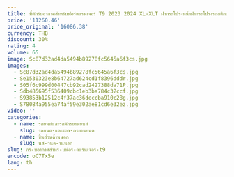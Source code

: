 ```yaml
---
title: ที่ตักรับอากาศสำหรับฟอร์ดแรนเจอร์ T9 2023 2024 XL-XLT ฝากระโปรงหน้าฝากระโปรงรถสติกเกอร์สปอยเลอร์ฝากระโปรงหลัง
price: '11260.46'
price_original: '16086.38'
currency: THB
discount: 30%
rating: 4
volume: 65
image: Sc87d32ad4da5494b89278fc5645a6f3cs.jpg
images:
  - Sc87d32ad4da5494b89278fc5645a6f3cs.jpg
  - Se1530323e8b64727ad624cd1f8396dddr.jpg
  - S05f6c999d00447cb92cad2427388da71P.jpg
  - Sdb485695f536409cbc1eb3ba784c32ccf.jpg
  - S93853b12512c4f37ac36deccba910c28g.jpg
  - S78084a955ea74af59e302ae81cd6e32ez.jpg
video: ''
categories:
  - name: รถยนต์และรถจักรยานยนต์
    slug: รถยนต-และรถจ-กรยานยนต
  - name: ชิ้นส่วนด้านนอก
    slug: นส-วนด-านนอก
slug: กร-บอากาศสำหร-บฟอร-ดแรนเจอร-t9
encode: oC7Tx5e
lang: th
---
```

  